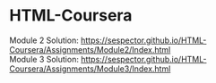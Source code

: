 # HTML-Coursera
Module 2 Solution: https://sespector.github.io/HTML-Coursera/Assignments/Module2/Index.html
<br>
Module 3 Solution: https://sespector.github.io/HTML-Coursera/Assignments/Module3/Index.html
